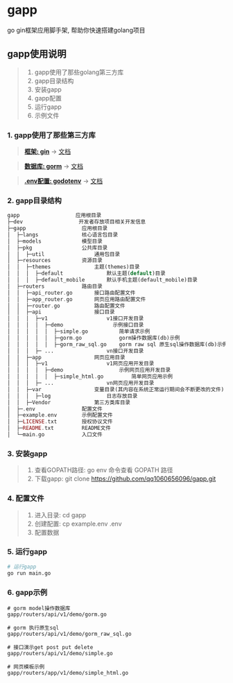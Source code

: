 # gapp
go gin框架应用脚手架, 帮助你快速搭建golang项目



## gapp使用说明
> 1. gapp使用了那些golang第三方库
> 2. gapp目录结构
> 3. 安装gapp
> 4. gapp配置
> 5. 运行gapp
> 6. 示例文件

### 1. gapp使用了那些第三方库
> [**框架: gin**](https://github.com/gin-gonic/gin) -> [文档](https://gin-gonic.com/zh-cn/docs/)

> [**数据库: gorm**](https://github.com/jinzhu/gorm) -> [文档](http://gorm.io/zh_CN/docs/)

> [**.env配置: godotenv**](https://github.com/joho/godotenv) -> [文档](https://github.com/joho/godotenv)


### 2. gapp目录结构
```php
gapp                  应用根目录
├─dev                  开发者存放项目相关开发信息
├─gapp                  应用根目录
│  ├─langs              核心语言包目录
│  ├─models             模型目录
│  ├─pkg                公共库目录
│  │  ├─util                通用包目录
│  ├─resources          资源目录
│  │  ├─themes              主题(themes)目录
│  │  │  ├─default              默认主题(default)目录
│  │  │  ├─default_mobile       默认手机主题(default_mobile)目录
│  ├─routers            路由目录
│  │  ├─api_router.go       接口路由配置文件
│  │  ├─app_router.go       网页应用路由配置文件
│  │  ├─router.go           路由配置文件
│  │  ├─api                 接口目录
│  │  │  ├─v1                   v1接口开发目录
│  │  │  │  ├─demo                示例接口目录
│  │  │  │  │  ├─simple.go          简单请求示例
│  │  │  │  │  ├─gorm.go            gorm操作数据库(db)示例
│  │  │  │  │  ├─gorm_raw_sql.go    gorm raw sql 原生sql操作数据库(db)示例
│  │  │  ├─ ...                 vn接口开发目录
│  │  ├─app                 网页应用目录
│  │  │  ├─v1                   v1网页应用开发目录
│  │  │  │  ├─demo                  示例网页应用开发目录
│  │  │  │  │  ├─simple_html.go         简单网页应用示例
│  │  │  ├─ ...                 vn网页应用开发目录
│  │  ├─var                 变量目录(其内容在系统正常运行期间会不断更改的文件)
│  │  │  ├─log                  日志存放目录
│  │  ├─Vendor              第三方类库目录
│  ├─.env               配置文件
│  ├─example.env        示例配置文件
│  ├─LICENSE.txt        授权协议文件
│  ├─README.txt         README文件
│  └─main.go            入口文件
```

### 3. 安装gapp
> 1. 查看GOPATH路径: go env 命令查看 GOPATH 路径
> 2. 下载gapp: git clone https://github.com/qq1060656096/gapp.git

### 4. 配置文件
> 1. 进入目录: cd gapp
> 2. 创建配置: cp example.env .env 
> 3. 配置数据

### 5. 运行gapp
```sh
# 运行gapp
go run main.go
```

### 6. gapp示例

```
# gorm model操作数据库
gapp/routers/api/v1/demo/gorm.go

# gorm 执行原生sql
gapp/routers/api/v1/demo/gorm_raw_sql.go

# 接口演示get post put delete
gapp/routers/api/v1/demo/simple.go

# 网页模板示例
gapp/routers/app/v1/demo/simple_html.go
```
